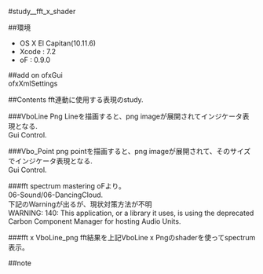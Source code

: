 #study__fft_x_shader

##環境
*	OS X El Capitan(10.11.6)
*	Xcode : 7.2
*	oF : 0.9.0

##add on
ofxGui  
ofxXmlSettings

##Contents
fft連動に使用する表現のstudy.

###VboLine Png
Lineを描画すると、png imageが展開されてインジケータ表現となる.  
Gui Control.

###Vbo_Point png
pointを描画すると、png imageが展開されて、そのサイズでインジケータ表現となる.  
Gui Control.

###fft spectrum
mastering oFより。  
06-Sound/06-DancingCloud.  
下記のWarningが出るが、現状対策方法が不明  
WARNING:  140: This application, or a library it uses, is using the deprecated Carbon Component Manager for hosting Audio Units.  

###fft x VboLine_png
fft結果を上記VboLine x Pngのshaderを使ってspectrum表示。


##note






